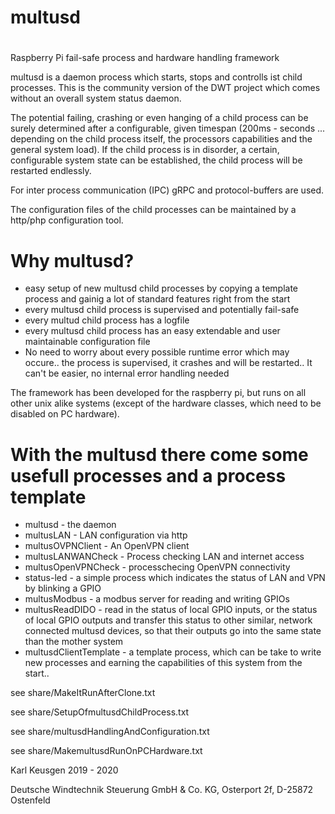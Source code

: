 # multusd
#


Raspberry Pi fail-safe process and hardware handling framework 

multusd is a daemon process which starts, stops and controlls ist child processes. This is the community version of the DWT project which comes without an overall system status daemon. 

The potential failing, crashing or even hanging of a child process can be surely determined after a configurable, given timespan (200ms - seconds ... depending on the child process itself, the processors capabilities and the general system load).
If the child process is in disorder, a certain, configurable system state can be established, the child process will be restarted endlessly.

For inter process communication (IPC) gRPC and protocol-buffers are used.

The configuration files of the child processes can be maintained by a http/php configuration tool.

# Why multusd?

- easy setup of new multusd child processes by copying a template process and gainig a lot of standard features right from the start
- every multusd child process is supervised and potentially fail-safe
- every multud child process has a logfile
- every multusd child process has an easy extendable and user maintainable configuration file
- No need to worry about every possible runtime error which may occure.. the process is supervised, it crashes and will be restarted.. It can't be easier, no internal error handling needed


The framework has been developed for the raspberry pi, but runs on all other unix alike systems (except of the hardware classes, which need to be disabled on PC hardware).

# With the multusd there come some usefull processes and a process template

- multusd - the daemon
- multusLAN - LAN configuration via http
- multusOVPNClient - An OpenVPN client
- multusLANWANCheck - Process checking LAN and internet access
- multusOpenVPNCheck - processchecing OpenVPN connectivity
- status-led - a simple process which indicates the status of LAN and VPN by blinking a GPIO
- multusModbus - a modbus server for reading and writing GPIOs
- multusReadDIDO - read in the status of local GPIO inputs, or the status of local GPIO outputs and transfer this status to other similar, network connected multusd devices, so that their outputs go into the same state than the mother system
- multusdClientTemplate - a template process, which can be take to write new processes and earning the capabilities of this system from the start.. 

see share/MakeItRunAfterClone.txt

see share/SetupOfmultusdChildProcess.txt

see share/multusdHandlingAndConfiguration.txt

see share/MakemultusdRunOnPCHardware.txt

Karl Keusgen
2019 - 2020

Deutsche Windtechnik Steuerung GmbH & Co. KG, Osterport 2f, D-25872 Ostenfeld


